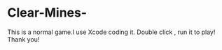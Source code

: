 # Clear-Mines-
  This is a normal game.I use Xcode coding it.
  Double click , run it to play! 
  Thank you!
